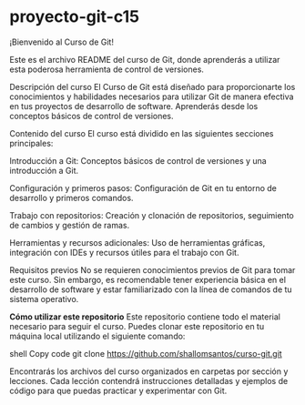 # proyecto-git-c15
¡Bienvenido al Curso de Git!

Este es el archivo README del curso de Git, donde aprenderás a utilizar esta poderosa herramienta de control de versiones.

Descripción del curso
El Curso de Git está diseñado para proporcionarte los conocimientos y habilidades necesarios para utilizar Git de manera efectiva en tus proyectos de desarrollo de software. Aprenderás desde los conceptos básicos de control de versiones.

Contenido del curso
El curso está dividido en las siguientes secciones principales:

Introducción a Git: Conceptos básicos de control de versiones y una introducción a Git.

Configuración y primeros pasos: Configuración de Git en tu entorno de desarrollo y primeros comandos.

Trabajo con repositorios: Creación y clonación de repositorios, seguimiento de cambios y gestión de ramas.

Herramientas y recursos adicionales: Uso de herramientas gráficas, integración con IDEs y recursos útiles para el trabajo con Git.

Requisitos previos
No se requieren conocimientos previos de Git para tomar este curso. Sin embargo, es recomendable tener experiencia básica en el desarrollo de software y estar familiarizado con la línea de comandos de tu sistema operativo.

**Cómo utilizar este repositorio**
Este repositorio contiene todo el material necesario para seguir el curso. Puedes clonar este repositorio en tu máquina local utilizando el siguiente comando:

shell Copy code
git clone https://github.com/shallomsantos/curso-git.git

Encontrarás los archivos del curso organizados en carpetas por sección y lecciones. Cada lección contendrá instrucciones detalladas y ejemplos de código para que puedas practicar y experimentar con Git.


